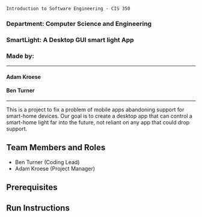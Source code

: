 ```
Introduction to Software Engineering - CIS 350
```
### Department: Computer Science and Engineering

### SmartLight: A Desktop GUI smart light App

### Made by:
---
#### Adam Kroese
#### Ben Turner
---

This is a project to fix a problem of mobile apps abandoning support for
smart-home devices. Our goal is to create a desktop app that can control
a smart-home light far into the future, not reliant on any app that could
drop support.

## Team Members and Roles

* Ben Turner (Coding Lead)
* Adam Kroese (Project Manager)

## Prerequisites

## Run Instructions
